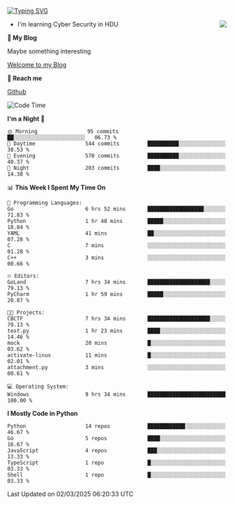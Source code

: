 [![Typing SVG](https://readme-typing-svg.herokuapp.com?font=Fira+Code&pause=1000&random=false&width=450&height=60&lines=Hello+%F0%9F%91%8B%F0%9F%8F%BB;I'm+JBNRZ)](https://git.io/typing-svg)

<a href="#">
  <img align="right" src="https://github-readme-stats.vercel.app/api?username=JBNRZ&show_icons=true&bg_color=15,f2f7fd,E0EAFC" />
</a>

- I'm learning Cyber Security in HDU

 **🌱 My Blog**

Maybe something interesting

[Welcome to my Blog](https://jbnrz.com.cn/)

 **💬 Reach me** 

[Github](https://github.com/JBNRZ)


<!--START_SECTION:waka-->
![Code Time](http://img.shields.io/badge/Code%20Time-1%2C005%20hrs%2014%20mins-blue)

**I'm a Night 🦉** 

```text
🌞 Morning                95 commits          ██░░░░░░░░░░░░░░░░░░░░░░░   06.73 % 
🌆 Daytime                544 commits         ██████████░░░░░░░░░░░░░░░   38.53 % 
🌃 Evening                570 commits         ██████████░░░░░░░░░░░░░░░   40.37 % 
🌙 Night                  203 commits         ████░░░░░░░░░░░░░░░░░░░░░   14.38 % 
```


📊 **This Week I Spent My Time On** 

```text
💬 Programming Languages: 
Go                       6 hrs 52 mins       ██████████████████░░░░░░░   71.83 % 
Python                   1 hr 48 mins        █████░░░░░░░░░░░░░░░░░░░░   18.84 % 
YAML                     41 mins             ██░░░░░░░░░░░░░░░░░░░░░░░   07.28 % 
C                        7 mins              ░░░░░░░░░░░░░░░░░░░░░░░░░   01.28 % 
C++                      3 mins              ░░░░░░░░░░░░░░░░░░░░░░░░░   00.66 % 

🔥 Editors: 
GoLand                   7 hrs 34 mins       ████████████████████░░░░░   79.13 % 
PyCharm                  1 hr 59 mins        █████░░░░░░░░░░░░░░░░░░░░   20.87 % 

🐱‍💻 Projects: 
CBCTF                    7 hrs 34 mins       ████████████████████░░░░░   79.13 % 
test.py                  1 hr 23 mins        ████░░░░░░░░░░░░░░░░░░░░░   14.46 % 
mock                     20 mins             █░░░░░░░░░░░░░░░░░░░░░░░░   03.62 % 
activate-linux           11 mins             █░░░░░░░░░░░░░░░░░░░░░░░░   02.01 % 
attachment.py            3 mins              ░░░░░░░░░░░░░░░░░░░░░░░░░   00.61 % 

💻 Operating System: 
Windows                  9 hrs 34 mins       █████████████████████████   100.00 % 
```

**I Mostly Code in Python** 

```text
Python                   14 repos            ████████████░░░░░░░░░░░░░   46.67 % 
Go                       5 repos             ████░░░░░░░░░░░░░░░░░░░░░   16.67 % 
JavaScript               4 repos             ███░░░░░░░░░░░░░░░░░░░░░░   13.33 % 
TypeScript               1 repo              █░░░░░░░░░░░░░░░░░░░░░░░░   03.33 % 
Shell                    1 repo              █░░░░░░░░░░░░░░░░░░░░░░░░   03.33 % 
```




 Last Updated on 02/03/2025 06:20:33 UTC
<!--END_SECTION:waka-->
